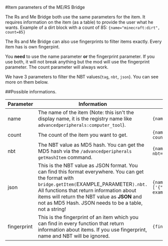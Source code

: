 #Item parameters of the ME/RS Bridge

The Rs and Me Bridge both use the same parameters for the item.
It requires information on the item (as a table) to provide the user what he wants.
Example of a dirt block with a count of 85: `{name="minecraft:dirt", count=85}`

The Rs and Me Bridge can also use fingerprints to filter items exactly.
Every item has is own fingerpint.

You **need** to use the name parameter **or** the fingerprint parameter. If you use both, it will not break anything but the mod will use the fingerprint parameter.
The count parameter will always work.

We have 3 parameters to filter the NBT values(`tag`, `nbt`, `json`). You can see more on them below.

##Possible informations.

| Parameter | Information | Example |
|-----------|-------------|---------|
| name | The name of the item (Note: this isn't the display name, it is the registry name like `advancedperipherals:computer_tool`). | `{name="advancedperipherals:computer_tool"}` |
| count | The count of the item you want to get. | `{name="advancedperipherals:computer_tool", count=48}` |
| nbt | The NBT value as MD5 hash. You can get the MD5 hash via the `/advancedperipherals getHashItem` command. | `{name="minecraft:enchanted_book", count=38, nbt="ae70053c97f877de546b0248b9ddf525"}` |
| json | This is the NBT value as JSON format. You can find this format everywhere. You can get the format with `bridge.getItem(`EXAMPLE_PARAMETER`).nbt.` All functions that return information about items will return the NBT value as **JSON** and not as MD5 Hash. JSON needs to be a table, not a string! | `{name="minecraft:book", count=38, json={pages:['{"text":"Advanced Peripherals book example"}'],title:CoolBook,author:Srendi}}` |
| fingerprint | This is the fingerprint of an item which you can find in every function that return information about items. If you use fingerprint, name and NBT will be ignored. | `{fingerprint="501761a712d45cdcdb2f7793dc0339e5"}` |
